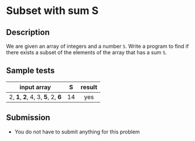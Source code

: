 # Subset with sum S

## Description
We are given an array of integers and a number `S`.
Write a program to find if there exists a subset of the elements of the array that has a sum `S`.

## Sample tests

|       input array                      | S  |     result    |
|:--------------------------------------:|:--:|:-------------:|
| 2, **1**, **2**, 4, 3, **5**, 2, **6** | 14 | yes           |

## Submission
- You do not have to submit anything for this problem
